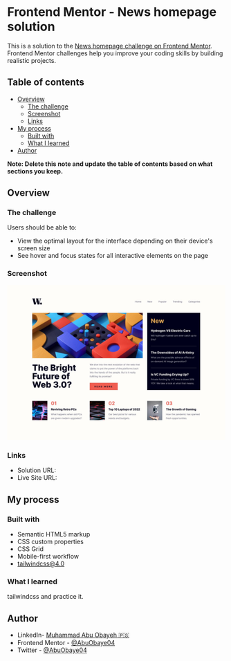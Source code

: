 # Frontend Mentor - News homepage solution

This is a solution to the [News homepage challenge on Frontend Mentor](https://www.frontendmentor.io/challenges/news-homepage-H6SWTa1MFl). Frontend Mentor challenges help you improve your coding skills by building realistic projects.

## Table of contents

- [Overview](#overview)
  - [The challenge](#the-challenge)
  - [Screenshot](#screenshot)
  - [Links](#links)
- [My process](#my-process)
  - [Built with](#built-with)
  - [What I learned](#what-i-learned)
- [Author](#author)

**Note: Delete this note and update the table of contents based on what sections you keep.**

## Overview

### The challenge

Users should be able to:

- View the optimal layout for the interface depending on their device's screen size
- See hover and focus states for all interactive elements on the page

### Screenshot

![Design](/design/desktop-design.jpg)

### Links

- Solution URL: [](https://abuobayeh04.github.io/news-homepage-main/)
- Live Site URL: [](https://github.com/AbuObayeh04/news-homepage-main)

## My process

### Built with

- Semantic HTML5 markup
- CSS custom properties
- CSS Grid
- Mobile-first workflow
- tailwindcss@4.0

### What I learned

tailwindcss and practice it.

## Author

- LinkedIn- [Muhammad Abu Obayeh 🇵🇸](https://www.linkedin.com/in/muhammadabuobaya/)
- Frontend Mentor - [@AbuObaye04](https://www.frontendmentor.io/profile/AbuObayeh04)
- Twitter - [@AbuObaye04](https://www.twitter.com/AbuObayeh04)
